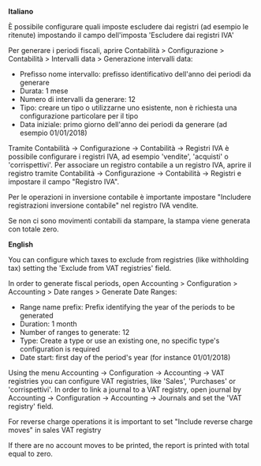 **Italiano**

È possibile configurare quali imposte escludere dai registri (ad esempio
le ritenute) impostando il campo dell'imposta 'Escludere dai registri
IVA'

Per generare i periodi fiscali, aprire Contabilità \> Configurazione \>
Contabilità \> Intervalli data \> Generazione intervalli data:

- Prefisso nome intervallo: prefisso identificativo dell'anno dei
  periodi da generare
- Durata: 1 mese
- Numero di intervalli da generare: 12
- Tipo: creare un tipo o utilizzarne uno esistente, non è richiesta una
  configurazione particolare per il tipo
- Data iniziale: primo giorno dell'anno dei periodi da generare (ad
  esempio 01/01/2018)

Tramite Contabilità -\> Configurazione -\> Contabilità -\> Registri IVA
è possibile configurare i registri IVA, ad esempio 'vendite', 'acquisti'
o 'corrispettivi'. Per associare un registro contabile a un registro
IVA, aprire il registro tramite Contabilità -\> Configurazione -\>
Contabilità -\> Registri e impostare il campo "Registro IVA".

Per le operazioni in inversione contabile è importante impostare
"Includere registrazioni inversione contabile" nel registro IVA vendite.

Se non ci sono movimenti contabili da stampare, la stampa viene generata
con totale zero.

**English**

You can configure which taxes to exclude from registries (like
withholding tax) setting the 'Exclude from VAT registries' field.

In order to generate fiscal periods, open Accounting \> Configuration \>
Accounting \> Date ranges \> Generate Date Ranges:

- Range name prefix: Prefix identifying the year of the periods to be
  generated
- Duration: 1 month
- Number of ranges to generate: 12
- Type: Create a type or use an existing one, no specific type's
  configuration is required
- Date start: first day of the period's year (for instance 01/01/2018)

Using the menu Accounting -\> Configuration -\> Accounting -\> VAT
registries you can configure VAT registries, like 'Sales', 'Purchases'
or 'corrispettivi'. In order to link a journal to a VAT registry, open
journal by Accounting -\> Configuration -\> Accounting -\> Journals and
set the 'VAT registry' field.

For reverse charge operations it is important to set
"Include reverse charge moves" in sales VAT registry

If there are no account moves to be printed, the report is printed with
total equal to zero.
